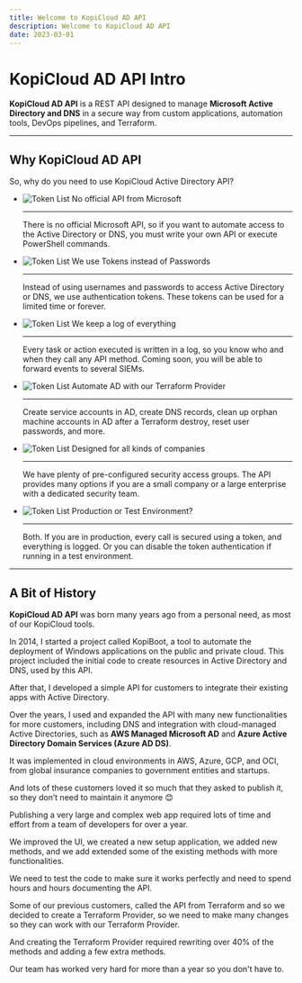 ```yaml
---
title: Welcome to KopiCloud AD API
description: Welcome to KopiCloud AD API
date: 2023-03-01
---
```


# KopiCloud AD API Intro

**KopiCloud AD API** is a REST API designed to manage **Microsoft Active Directory and DNS** in a secure way from custom applications, automation tools, DevOps pipelines, and Terraform.

----

## Why KopiCloud AD API

So, why do you need to use KopiCloud Active Directory API? 


<div class="wrapper" markdown>

-   ![Token List](https://help.kopicloud-ad-api.com/assets/icons/api.png) <span style="color:dodgeblue">No official API from Microsoft</span>

    ---

    There is no official Microsoft API, so if you want to automate access to the Active Directory or DNS, you must write your own API or execute PowerShell commands.



-   ![Token List](https://help.kopicloud-ad-api.com/assets/icons/secure.png) We use Tokens instead of Passwords

    ---

    Instead of using usernames and passwords to access Active Directory or DNS, we use authentication tokens. These tokens can be used for a limited time or forever.



-   ![Token List](https://help.kopicloud-ad-api.com/assets/icons/log.png) We keep a log of everything

    ---

    Every task or action executed is written in a log, so you know who and when they call any API method. Coming soon, you will be able to forward events to several SIEMs.


-   ![Token List](https://help.kopicloud-ad-api.com/assets/icons/terraform.png) Automate AD with our Terraform Provider

    ---

    Create service accounts in AD, create DNS records, clean up orphan machine accounts in AD after a Terraform destroy, reset user passwords, and more.



-   ![Token List](https://help.kopicloud-ad-api.com/assets/icons/buildings.png) Designed for all kinds of companies

    ---

    We have plenty of pre-configured security access groups. The API provides many options if you are a small company or a large enterprise with a dedicated security team.


-   ![Token List](https://help.kopicloud-ad-api.com/assets/icons/test.png) Production or Test Environment?

    ---

    Both. If you are in production, every call is secured using a token, and everything is logged. Or you can disable the token authentication if running in a test environment.
</div>

----

## A Bit of History

**KopiCloud AD API** was born many years ago from a personal need, as most of our KopiCloud tools. 

In 2014, I started a project called KopiBoot, a tool to automate the deployment of Windows applications on the public and private cloud. This project included the initial code to create resources in Active Directory and DNS, used by this API.

After that, I developed a simple API for customers to integrate their existing apps with Active Directory.

Over the years, I used and expanded the API with many new functionalities for more customers, including DNS and integration with cloud-managed Active Directories, such as **AWS Managed Microsoft AD** and **Azure Active Directory Domain Services (Azure AD DS)**. 

It was implemented in cloud environments in AWS, Azure, GCP, and OCI, from global insurance companies to government entities and startups. 

And lots of these customers loved it so much that they asked to publish it, so they don’t need to maintain it anymore 😊

Publishing a very large and complex web app required lots of time and effort from a team of developers for over a year.

We improved the UI, we created a new setup application, we added new methods, and we add extended some of the existing methods with more functionalities.

We need to test the code to make sure it works perfectly and need to spend hours and hours documenting the API. 

Some of our previous customers, called the API from Terraform and so we decided to create a Terraform Provider, so we need to make many changes so they can work with our Terraform Provider.

And creating the Terraform Provider required rewriting over 40% of the methods and adding a few extra methods.

Our team has worked very hard for more than a year so you don't have to.
